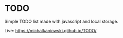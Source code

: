 # TODO

Simple TODO list made with javascript and local storage.

Live: https://michalkaniowski.github.io/TODO/
